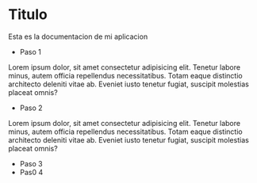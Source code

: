 # Titulo

Esta es la documentacion de mi aplicacion

- Paso 1

Lorem ipsum dolor, sit amet consectetur adipisicing elit. Tenetur labore minus, autem officia repellendus necessitatibus. 
Totam eaque distinctio architecto deleniti vitae ab. Eveniet iusto tenetur fugiat, suscipit molestias placeat omnis?

- Paso 2

Lorem ipsum dolor, sit amet consectetur adipisicing elit. Tenetur labore minus, autem officia repellendus necessitatibus. 
Totam eaque distinctio architecto deleniti vitae ab. Eveniet iusto tenetur fugiat, suscipit molestias placeat omnis?


- Paso 3
- Pas0 4
